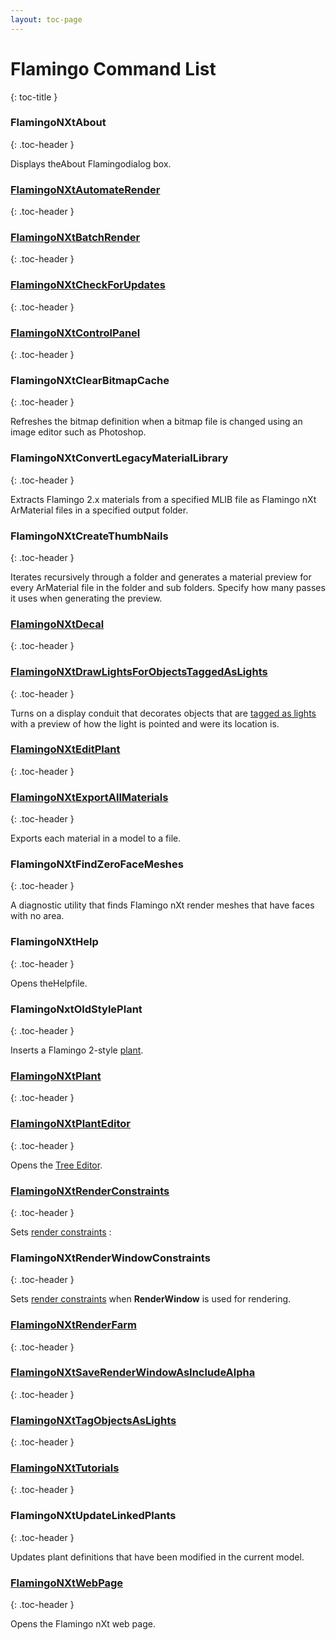 ```yaml
---
layout: toc-page
---
```



# Flamingo Command List
{: toc-title }


### FlamingoNXtAbout
{: .toc-header }

Displays theAbout Flamingodialog box.


###  [FlamingoNXtAutomateRender](../Render/Automate_Rendering.htm#FlamingoNXtAutomateRender) 
{: .toc-header }


###  [FlamingoNXtBatchRender](../Render/Automate_Rendering.htm#Batch_Render) 
{: .toc-header }


###  [FlamingoNXtCheckForUpdates](http://nxt.flamingo3d.com/) 
{: .toc-header }


###  [FlamingoNXtControlPanel](Welcome.htm#Control_Panel) 
{: .toc-header }


### FlamingoNXtClearBitmapCache
{: .toc-header }

Refreshes the bitmap definition when a bitmap file is changed using an image editor such as Photoshop.


### FlamingoNXtConvertLegacyMaterialLibrary
{: .toc-header }

Extracts Flamingo 2.x materials from a specified MLIB file as Flamingo nXt ArMaterial files in a specified output folder.


### FlamingoNXtCreateThumbNails
{: .toc-header }

Iterates recursively through a folder and generates a material preview for every ArMaterial file in the folder and sub folders. Specify how many passes it uses when generating the preview.


###  [FlamingoNXtDecal](../ObjectProperties/properties_decal.html) 
{: .toc-header }


###  [FlamingoNXtDrawLightsForObjectsTaggedAsLights](../Lighting/Lights_Tab.htm#Tag_objects_as_lights) 
{: .toc-header }

Turns on a display conduit that decorates objects that are [tagged as lights](../Lighting/Lights_Tab.htm#Tag_objects_as_lights) with a preview of how the light is pointed and were its location is.


###  [FlamingoNXtEditPlant](../Plants/Plants.html) 
{: .toc-header }


###  [FlamingoNXtExportAllMaterials](../Materials/Materials_tab.htm#ExportAllMaterials) 
{: .toc-header }

Exports each material in a model to a file.


### FlamingoNXtFindZeroFaceMeshes
{: .toc-header }

A diagnostic utility that finds Flamingo nXt render meshes that have faces with no area.


### FlamingoNXtHelp
{: .toc-header }

Opens theHelpfile.


### FlamingoNxtOldStylePlant
{: .toc-header }

Inserts a Flamingo 2-style [plant](../Plants/Plants.html).


###  [FlamingoNXtPlant](../Plants/Plants.html) 
{: .toc-header }


###  [FlamingoNXtPlantEditor](../Plants/Plants.html) 
{: .toc-header }

Opens the [Tree Editor](../Plants/Plants.html).


###  [FlamingoNXtRenderConstraints](../Render/DocumentProperties_Flamingo.htm#Render_constraints) 
{: .toc-header }

Sets [render constraints](../Render/DocumentProperties_Flamingo.htm#Render_constraints) :


### FlamingoNXtRenderWindowConstraints
{: .toc-header }

Sets [render constraints](../Render/DocumentProperties_Flamingo.htm#Render_constraints) when **RenderWindow** is used for rendering.


###  [FlamingoNXtRenderFarm](../Render/Automate_Rendering.htm#Render_Farm) 
{: .toc-header }


###  [FlamingoNXtSaveRenderWindowAsIncludeAlpha](../Render/Render_Window.htm#Save_with_alpha_channel) 
{: .toc-header }


###  [FlamingoNXtTagObjectsAsLights](../Lighting/Lights_Tab.htm#Tag_objects_as_lights) 
{: .toc-header }


###  [FlamingoNXtTutorials](http://nxt.flamingo3d.com/page/tutorials-and-documentation) 
{: .toc-header }


### FlamingoNXtUpdateLinkedPlants
{: .toc-header }

Updates plant definitions that have been modified in the current model.


###  [FlamingoNXtWebPage](http://nxt.flamingo3d.com/) 
{: .toc-header }

Opens the Flamingo nXt web page.

&#160;

